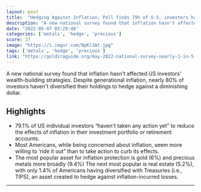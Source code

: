 ```yaml
---
layout: post
title:  "Hedging Against Inflation; Poll finds 79% of U.S. investors have done nothing, while 4.9% have moved into cryptocurrency. Crypto has overtaken traditional forms of inflation protection, such as TIPS (1.3%)."
description: "A new national survey found that inflation hasn't affected US investors' wealth-building strategies. Despite generational inflation, nearly 80% of investors haven't diversified their holdings to hedge against a diminishing dollar."
date: "2022-05-07 03:29:48"
categories: ['metals', 'hedge', 'precious']
score: 37
image: "https://i.imgur.com/BpKl3At.jpg"
tags: ['metals', 'hedge', 'precious']
link: "https://goldiraguide.org/may-2022-national-survey-nearly-1-in-5-americans-havent-taken-action-to-hedge-against-inflation-14-6-have-added-precious-metals/"
---
```


A new national survey found that inflation hasn't affected US investors' wealth-building strategies. Despite generational inflation, nearly 80% of investors haven't diversified their holdings to hedge against a diminishing dollar.

## Highlights

- 79.1% of US individual investors “haven't taken any action yet” to reduce the effects of inflation in their investment portfolio or retirement accounts.
- Most Americans, while being concerned about inflation, seem more willing to ‘ride it out” than to take action to curb its effects.
- The most popular asset for inflation protection is gold (6%) and precious metals more broadly (9.4%) The next most popular is real estate (5.2%), with only 1.4% of Americans having diversified with Treasuries (i.e., TIPS), an asset created to hedge against inflation-incurred losses.

---
